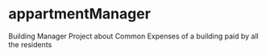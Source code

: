 # appartmentManager
Building Manager Project about Common Expenses of a building paid by all the residents
